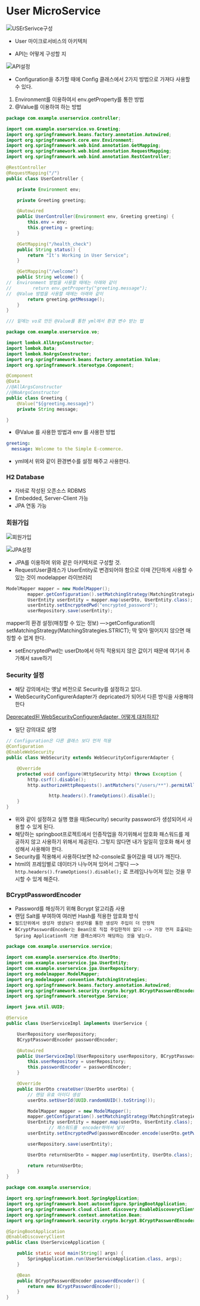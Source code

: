 # User MicroService

![USErSerivce구성](https://github.com/Croon00/MSA-/assets/73871364/a126d011-4813-4441-b087-affc52d012a3)

- User 마이크로서비스의 아키텍처

- API는 어떻게 구성할 지

![API설정](https://github.com/Croon00/MSA-/assets/73871364/05572d84-6b03-4ae9-835e-445d202b112d)

- Configuration을 추가할 때에 Config 클래스에서 2가지 방법으로 가져다 사용할 수 있다.
1. Environment를 이용하여서 env.getProperty를 통한 방법
2. @Value를 이용하여 하는 방법

```java
package com.example.userservice.controller;

import com.example.userservice.vo.Greeting;
import org.springframework.beans.factory.annotation.Autowired;
import org.springframework.core.env.Environment;
import org.springframework.web.bind.annotation.GetMapping;
import org.springframework.web.bind.annotation.RequestMapping;
import org.springframework.web.bind.annotation.RestController;

@RestController
@RequestMapping("/")
public class UserController {

    private Environment env;

    private Greeting greeting;

    @Autowired
    public UserController(Environment env, Greeting greeting) {
        this.env = env;
        this.greeting = greeting;
    }

    @GetMapping("/health_check")
    public String status() {
        return "It's Working in User Service";
    }

    @GetMapping("/welcome")
    public String welcome() {
//  Environment 방법을 사용할 때에는 아래와 같이
//        return env.getProperty("greeting.message");
//  @Value 방법을 사용할 때에는 아래와 같이
        return greeting.getMessage();
    }
}

/// 밑에는 vo로 만든 @Value를 통한 yml에서 환경 변수 받는 법

package com.example.userservice.vo;

import lombok.AllArgsConstructor;
import lombok.Data;
import lombok.NoArgsConstructor;
import org.springframework.beans.factory.annotation.Value;
import org.springframework.stereotype.Component;

@Component
@Data
//@AllArgsConstructor
//@NoArgsConstructor
public class Greeting {
    @Value("${greeting.message}")
    private String message;

}
```

- @Value 를 사용한 방법과 env 를 사용한 방법

```yaml
greeting:
  message: Welcome to the Simple E-commerce.
```

- yml에서 위와 같이 환경변수를 설정 해주고 사용한다.

### H2 Database

- 자바로 작성된 오픈소스 RDBMS
- Embedded, Server-Client 가능
- JPA 연동 가능

### 회원가입

![회원가입](https://github.com/Croon00/MSA-/assets/73871364/1a3b0562-52da-4e93-b028-1c4d66a38135)

![JPA설정](https://github.com/Croon00/MSA-/assets/73871364/e05576fc-3145-4cee-9004-7614def82ebd)

- JPA를 이용하여 위와 같은 아키텍처로 구성할 것.
- RequestUser클래스가 UserEntity로 변경되어야 함으로 이때 간단하게 사용할 수 있는 것이 modelapper 라이브러리

```java
ModelMapper mapper = new ModelMapper();
        mapper.getConfiguration().setMatchingStrategy(MatchingStrategies.STRICT);
        UserEntity userEntity = mapper.map(userDto, UserEntity.class);
        userEntity.setEncryptedPwd("encrypted_password");
        userRepository.save(userEntity);
```

mapper의 환경 설정(매칭할 수 있는 정보) —>getConfiguration의 setMatchingStrategy(MatchingStrategies.STRICT); 딱 맞아 떨어지지 않으면 매칭할 수 없게 한다.

- setEncryptedPwd는 userDto에서 아직 적용되지 않은 값이기 때문에 여기서 추가해서 save하기

### Security 설정

- 해당 강의에서는 옛날 버전으로 Security를 설정하고 있다.
- WebSecurityConfigurerAdapter가 depricated가 되어서 다른 방식을 사용해야 한다

[Deprecated된 WebSecurityConfigurerAdapter, 어떻게 대처하지?](https://velog.io/@pjh612/Deprecated된-WebSecurityConfigurerAdapter-어떻게-대처하지)

- 일단 강의대로 설명

```java
// Configuration은 다른 클래스 보다 먼저 적용
@Configuration
@EnableWebSecurity
public class WebSecurity extends WebSecurityConfigurerAdapter {

    @Override
    protected void configure(HttpSecurity http) throws Exception {
        http.csrf().disable();
        http.authorizeHttpRequests().antMatchers("/users/**").permitAll();

				http.headers().frameOptions().disable();
    }
}
```

- 위와 같이 설정하고 실행 했을 때(Security) security password가 생성되어서 사용할 수 있게 된다.
- 해당하는 springboot프로젝트에서 인증작업을 하기위해서 암호화 패스워드를 제공하지 않고 사용하기 위해서 제공된다. 그렇지 않다면 내가 일일히 암호화 해서 생성해서 사용해야 한다.
- Security를 적용해서 사용하다보면 h2-console로 들어갔을 때 UI가 깨진다.
- html의 프레임별로 데이터가 나누어져 있어서 그렇다 —> `http.headers().frameOptions().disable();` 로 프레임나누어져 있는 것을 무시할 수 있게 해준다.

### BCryptPasswordEncoder

- Password를 해싱하기 위해 Bcrypt 알고리즘 사용
- 랜덤 Salt를 부여하여 여러번 Hash를 적용한 암호화 방식
- `필드단위에서 생성자 생성보다 생성자를 통한 생성자 주입이 더 안정적`
- `BCryptPasswordEncoder는 Bean으로 직접 주입한적이 없다 --> 가장 먼저 호출되는 Spring Application의 기본 클래스에다가 해당하는 것을 넣는다.`

```java
package com.example.userservice.service;

import com.example.userservice.dto.UserDto;
import com.example.userservice.jpa.UserEntity;
import com.example.userservice.jpa.UserRepository;
import org.modelmapper.ModelMapper;
import org.modelmapper.convention.MatchingStrategies;
import org.springframework.beans.factory.annotation.Autowired;
import org.springframework.security.crypto.bcrypt.BCryptPasswordEncoder;
import org.springframework.stereotype.Service;

import java.util.UUID;

@Service
public class UserServiceImpl implements UserService {

    UserRepository userRepository;
    BCryptPasswordEncoder passwordEncoder;

    @Autowired
    public UserServiceImpl(UserRepository userRepository, BCryptPasswordEncoder passwordEncoder){
        this.userRepository = userRepository;
        this.passwordEncoder = passwordEncoder;
    }

    @Override
    public UserDto createUser(UserDto userDto) {
        // 랜덤 유효 아이디 생성
        userDto.setUserId(UUID.randomUUID().toString());

        ModelMapper mapper = new ModelMapper();
        mapper.getConfiguration().setMatchingStrategy(MatchingStrategies.STRICT);
        UserEntity userEntity = mapper.map(userDto, UserEntity.class);
				// 패스워드를  encoder하여서 넣기
        userEntity.setEncryptedPwd(passwordEncoder.encode(userDto.getPwd()));

        userRepository.save(userEntity);

        UserDto returnUserDto = mapper.map(userEntity, UserDto.class);

        return returnUserDto;
    }
}
```

```java
package com.example.userservice;

import org.springframework.boot.SpringApplication;
import org.springframework.boot.autoconfigure.SpringBootApplication;
import org.springframework.cloud.client.discovery.EnableDiscoveryClient;
import org.springframework.context.annotation.Bean;
import org.springframework.security.crypto.bcrypt.BCryptPasswordEncoder;

@SpringBootApplication
@EnableDiscoveryClient
public class UserServiceApplication {

    public static void main(String[] args) {
        SpringApplication.run(UserServiceApplication.class, args);
    }

    @Bean
    public BCryptPasswordEncoder passwordEncoder() {
        return new BCryptPasswordEncoder();
    }
}
```
